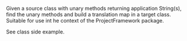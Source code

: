 Given a source class with unary methods returning application String(s), find the unary methods and build a translation map in a target class. Suitable for use int he context of the ProjectFramework package.

See class side example.


